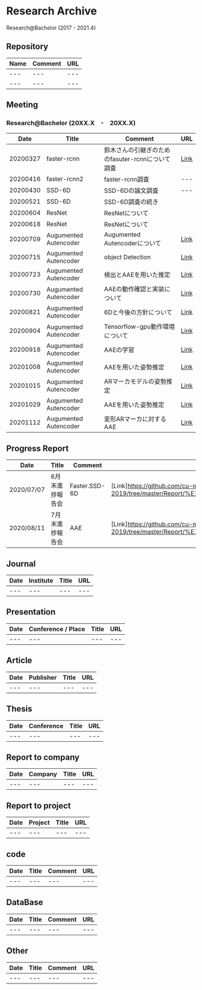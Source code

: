# Research Archive
Research@Bachelor (2017 - 2021.4)  

## Repository
|Name|Comment|URL|
|---|---|---|
|---|---|---|
|---|---|---|

## Meeting  
### Research@Bachelor (20XX.X　-　20XX.X)     
|Date|Title|Comment|URL|
|---|---|---|---|
|20200327|faster-rcnn|鈴木さんの引継ぎのためのfasuter-rcnnについて調査|[Link](https://github.com/cu-milab/ra-yasui-2019/commit/6ba84ad8b94200db94f7e259918fda4710923f66)|
|20200416|faster-rcnn2|faster-rcnn調査|---|
|20200430|SSD-6D|SSD-6Dの論文調査|---|
|20200521|SSD-6D|SSD-6D調査の続き||
|20200604|ResNet|ResNetについて||
|20200618|ResNet|ResNetについて||
|20200709|Augumented　Autencoder|Augumented　Autencoderについて|[Link](https://github.com/cu-milab/ra-yasui-2019/commit/3fc800ad85f9071ceea004d14103a201c48e4afc)|
|20200715|Augumented　Autencoder|object Detection|[Link](https://github.com/cu-milab/ra-yasui-2019/blob/master/Meeting/Bacher/20200715/%E7%AC%AC%EF%BC%98%E5%9B%9E%E3%83%9F%E3%83%BC%E3%83%86%E3%82%A3%E3%83%B3%E3%82%B0.pdf)|
|20200723|Augumented　Autencoder|検出とAAEを用いた推定|[Link](https://github.com/cu-milab/ra-yasui-2019/blob/master/Meeting/Bacher/20200723/%E7%AC%AC9%E5%9B%9E%E3%83%9F%E3%83%BC%E3%83%86%E3%82%A3%E3%83%B3%E3%82%B0.pdf)|
|20200730|Augumented　Autencoder|AAEの動作確認と実装について|[Link](https://github.com/cu-milab/ra-yasui-2019/blob/master/Meeting/Bacher/20200730/%E7%AC%AC10%E5%9B%9E%E3%83%9F%E3%83%BC%E3%83%86%E3%82%A3%E3%83%B3%E3%82%B0.pdf)|
|20200821|Augumented　Autencoder|6Dと今後の方針について|[Link](https://github.com/cu-milab/ra-yasui-2019/blob/master/Meeting/Bacher/20200821/%E7%AC%AC11%E5%9B%9E%E3%83%9F%E3%83%BC%E3%83%86%E3%82%A3%E3%83%B3%E3%82%B0.pdf)|
|20200904|Augumented　Autencoder|Tensorflow-gpu動作環境について|[Link](https://github.com/cu-milab/ra-yasui-2019/blob/master/Meeting/Bacher/20200904/%E7%AC%AC12%E5%9B%9E%E3%83%9F%E3%83%BC%E3%83%86%E3%82%A3%E3%83%B3%E3%82%B0.pdf)|
|20200918|Augumented　Autencoder|AAEの学習|[Link](https://github.com/cu-milab/ra-yasui-2019/blob/master/Meeting/Bacher/20200918/%E7%AC%AC13%E5%9B%9E%E3%83%9F%E3%83%BC%E3%83%86%E3%82%A3%E3%83%B3%E3%82%B0.pdf)|
|20201008|Augumented　Autencoder|AAEを用いた姿勢推定|[Link](https://github.com/cu-milab/ra-yasui-2019/blob/master/Meeting/Bacher/20201008/10%E6%9C%888%E6%97%A5%E3%83%9F%E3%83%BC%E3%83%86%E3%82%A3%E3%83%B3%E3%82%B0.pdf)|
|20201015|Augumented　Autencoder|ARマーカモデルの姿勢推定|[Link](https://github.com/cu-milab/ra-yasui-2019/blob/master/Meeting/Bacher/20201015/10%E6%9C%8815%E6%97%A5%E3%83%9F%E3%83%BC%E3%83%86%E3%82%A3%E3%83%B3%E3%82%B0.pdf)|
|20201029|Augumented　Autencoder|AAEを用いた姿勢推定|[Link](https://github.com/cu-milab/ra-yasui-2019/blob/master/Meeting/Bacher/20201029/10%E6%9C%8829%E6%97%A5%E3%83%9F%E3%83%BC%E3%83%86%E3%82%A3%E3%83%B3%E3%82%B0.pdf)|
|20201112|Augumented　Autencoder|変形ARマーカに対するAAE|[Link](https://github.com/cu-milab/ra-yasui-2019/blob/master/Meeting/Bacher/20201112/11%E6%9C%8812%E6%97%A5%E3%83%9F%E3%83%BC%E3%83%86%E3%82%A3%E3%83%B3%E3%82%B0.pdf)|













## Progress Report
|Date|Title|Comment|URL|
|---|---|---|---|
|2020/07/07|6月末進捗報告会|Faster.SSD-6D|[Link]https://github.com/cu-milab/ra-yasui-2019/tree/master/Report/%E7%AC%AC%E4%B8%80%E5%9B%9E%E6%9C%88%E6%9C%AB%E9%80%B2%E6%8D%97%E5%A0%B1%E5%91%8A%E4%BC%9A|
|2020/08/11|7月末進捗報告会|AAE|[Link]https://github.com/cu-milab/ra-yasui-2019/tree/master/Report/%E7%AC%AC%E4%BA%8C%E5%9B%9E%E9%80%B2%E6%8D%97%E5%A0%B1%E5%91%8A%E4%BC%9A|

## Journal  
|Date|Institute|Title|URL|
|---|---|---|---|
|---|---|---|---|

## Presentation  
|Date|Conference / Place|Title|URL|
|---|---|---|---|
|---|---|---|---|

## Article
|Date|Publisher|Title|URL|
|---|---|---|---|
|---|---|---|---|

## Thesis
|Date|Conference|Title|URL|
|---|---|---|---|
|---|---|---|---|

## Report to company
|Date|Company|Title|URL|
|---|---|---|---|
|---|---|---|---|

## Report to project
|Date|Project|Title|URL|
|---|---|---|---|
|---|---|---|---|

## code
|Date|Title|Comment|URL|
|---|---|---|---|
|---|---|---|---|

## DataBase
|Date|Title|Comment|URL|
|---|---|---|---|
|---|---|---|---|

## Other
|Date|Title|Comment|URL|
|---|---|---|---|
|---|---|---|---|
